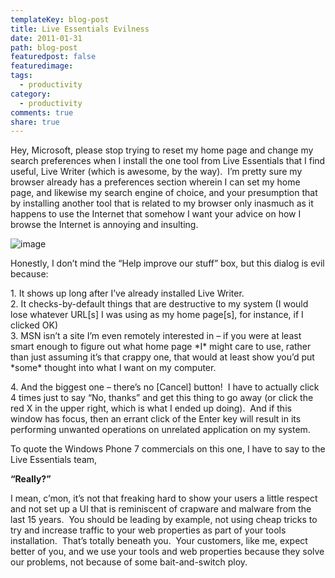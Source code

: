 ```yaml
---
templateKey: blog-post
title: Live Essentials Evilness
date: 2011-01-31
path: blog-post
featuredpost: false
featuredimage:
tags:
  - productivity
category:
  - productivity
comments: true
share: true
---
```


Hey, Microsoft, please stop trying to reset my home page and change my search preferences when I install the one tool from Live Essentials that I find useful, Live Writer (which is awesome, by the way).  I’m pretty sure my browser already has a preferences section wherein I can set my home page, and likewise my search engine of choice, and your presumption that by installing another tool that is related to my browser only inasmuch as it happens to use the Internet that somehow I want your advice on how I browse the Internet is annoying and insulting.

![image](/img/image_3.png "image")

Honestly, I don’t mind the “Help improve our stuff” box, but this dialog is evil because:

1\. It shows up long after I’ve already installed Live Writer.  
2\. It checks-by-default things that are destructive to my system (I would lose whatever URL\[s\] I was using as my home page\[s\], for instance, if I clicked OK)  
3\. MSN isn’t a site I’m even remotely interested in – if you were at least smart enough to figure out what home page \*I\* might care to use, rather than just assuming it’s that crappy one, that would at least show you’d put \*some\* thought into what I want on my computer.

4\. And the biggest one – there’s no \[Cancel\] button!  I have to actually click 4 times just to say “No, thanks” and get this thing to go away (or click the red X in the upper right, which is what I ended up doing).  And if this window has focus, then an errant click of the Enter key will result in its performing unwanted operations on unrelated application on my system.

To quote the Windows Phone 7 commercials on this one, I have to say to the Live Essentials team,

**“Really?”** 

I mean, c’mon, it’s not that freaking hard to show your users a little respect and not set up a UI that is reminiscent of crapware and malware from the last 15 years.  You should be leading by example, not using cheap tricks to try and increase traffic to your web properties as part of your tools installation.  That’s totally beneath you.  Your customers, like me, expect better of you, and we use your tools and web properties because they solve our problems, not because of some bait-and-switch ploy.
